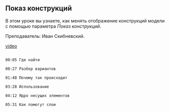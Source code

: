 ## Показ конструкций

В этом уроке вы узнаете, как менять отображение конструкций модели с помощью параметра *Показ конструкций*. 

Преподаватель: Иван Скибневский. 

[video](https://player.softculture.cc/embed/online/ARC/ARC_59.21.12_L6-4_Show_Constructions)

```chapters

00:05 Где найти

00:27 Разбор вариантов

01:48 Почему так происходит

03:28 Использование 

04:12 Ядро несущих элементов

05:31 Как помогут слои

```